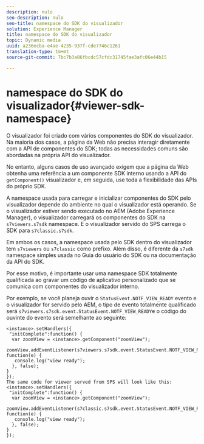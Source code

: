 ```yaml
---
description: nulo
seo-description: nulo
seo-title: namespace do SDK do visualizador
solution: Experience Manager
title: namespace do SDK do visualizador
topic: Dynamic media
uuid: a236ecba-e4ae-4235-937f-cde7746c1261
translation-type: tm+mt
source-git-commit: 7bc7b3a86fbcdc57cfdc31745fae3afc06e44b15

---
```



# namespace do SDK do visualizador{#viewer-sdk-namespace}

O visualizador foi criado com vários componentes do SDK do visualizador. Na maioria dos casos, a página da Web não precisa interagir diretamente com a API de componentes do SDK; todas as necessidades comuns são abordadas na própria API do visualizador.

No entanto, alguns casos de uso avançado exigem que a página da Web obtenha uma referência a um componente SDK interno usando a API do `getComponent()` visualizador e, em seguida, use toda a flexibilidade das APIs do próprio SDK.

A namespace usada para carregar e inicializar componentes do SDK pelo visualizador depende do ambiente no qual o visualizador está operando. Se o visualizador estiver sendo executado no AEM (Adobe Experience Manager), o visualizador carregará os componentes do SDK na `s7viewers.s7sdk` namespace. E o visualizador servido do SPS carrega o SDK para `s7classic.s7sdk`.

Em ambos os casos, a namespace usada pelo SDK dentro do visualizador tem `s7viewers` ou `s7classic` como prefixo. Além disso, é diferente da `s7sdk` namespace simples usada no Guia do usuário do SDK ou na documentação da API do SDK.

Por esse motivo, é importante usar uma namespace SDK totalmente qualificada ao gravar um código de aplicativo personalizado que se comunica com componentes do visualizador interno.

Por exemplo, se você planeja ouvir o `StatusEvent.NOTF_VIEW_READY` evento e o visualizador for servido pelo AEM, o tipo de evento totalmente qualificado será `s7viewers.s7sdk.event.StatusEvent.NOTF_VIEW_READY`e o código do ouvinte do evento será semelhante ao seguinte:

```
<instance>.setHandlers({ 
 "initComplete":function() { 
  var zoomView = <instance>.getComponent("zoomView"); 
   zoomView.addEventListener(s7viewers.s7sdk.event.StatusEvent.NOTF_VIEW_READY, function(e) { 
   console.log("view ready"); 
  }, false); 
} 
}); 
The same code for viewer served from SPS will look like this: 
<instance>.setHandlers({ 
 "initComplete":function() { 
  var zoomView = <instance>.getComponent("zoomView"); 
   zoomView.addEventListener(s7classic.s7sdk.event.StatusEvent.NOTF_VIEW_READY, function(e) { 
   console.log("view ready"); 
  }, false); 
} 
}); 
```

